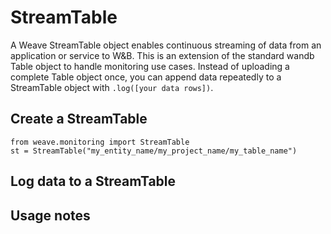 # StreamTable

A Weave StreamTable object enables continuous streaming of data from an application or service to W&B. This is an extension of the standard
wandb Table object to handle monitoring use cases. Instead of uploading a complete Table object once, you can
append data repeatedly to a StreamTable object with `.log([your data rows])`. 

## Create a StreamTable

```
from weave.monitoring import StreamTable
st = StreamTable("my_entity_name/my_project_name/my_table_name")
```

## Log data to a StreamTable

## Usage notes 

